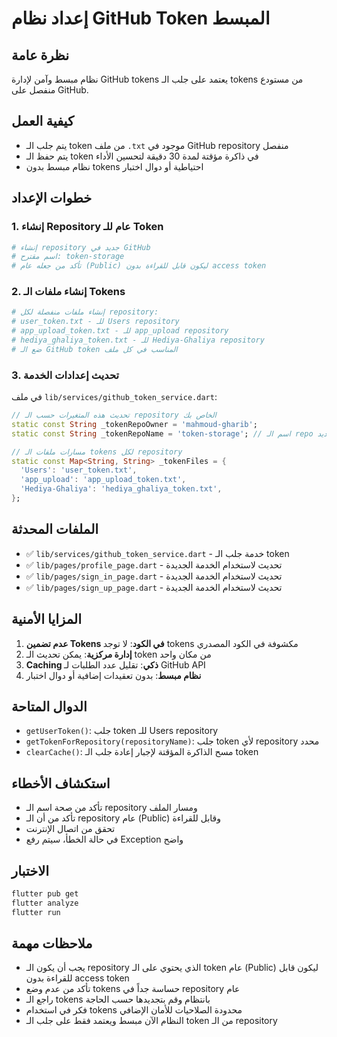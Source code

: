 # إعداد نظام GitHub Token المبسط

## نظرة عامة
نظام مبسط وآمن لإدارة GitHub tokens يعتمد على جلب الـ tokens من مستودع منفصل على GitHub.

## كيفية العمل
- يتم جلب الـ token من ملف `.txt` موجود في GitHub repository منفصل
- يتم حفظ الـ token في ذاكرة مؤقتة لمدة 30 دقيقة لتحسين الأداء
- نظام مبسط بدون tokens احتياطية أو دوال اختبار

## خطوات الإعداد

### 1. إنشاء Repository عام للـ Token
```bash
# إنشاء repository جديد في GitHub
# اسم مقترح: token-storage
# تأكد من جعله عام (Public) ليكون قابل للقراءة بدون access token
```

### 2. إنشاء ملفات الـ Tokens
```bash
# إنشاء ملفات منفصلة لكل repository:
# user_token.txt - للـ Users repository
# app_upload_token.txt - للـ app_upload repository  
# hediya_ghaliya_token.txt - للـ Hediya-Ghaliya repository
# ضع الـ GitHub token المناسب في كل ملف
```

### 3. تحديث إعدادات الخدمة
في ملف `lib/services/github_token_service.dart`:

```dart
// تحديث هذه المتغيرات حسب الـ repository الخاص بك
static const String _tokenRepoOwner = 'mahmoud-gharib';
static const String _tokenRepoName = 'token-storage'; // اسم الـ repo الجديد

// مسارات ملفات الـ tokens لكل repository
static const Map<String, String> _tokenFiles = {
  'Users': 'user_token.txt',
  'app_upload': 'app_upload_token.txt',
  'Hediya-Ghaliya': 'hediya_ghaliya_token.txt',
};
```

## الملفات المحدثة
- ✅ `lib/services/github_token_service.dart` - خدمة جلب الـ token
- ✅ `lib/pages/profile_page.dart` - تحديث لاستخدام الخدمة الجديدة
- ✅ `lib/pages/sign_in_page.dart` - تحديث لاستخدام الخدمة الجديدة  
- ✅ `lib/pages/sign_up_page.dart` - تحديث لاستخدام الخدمة الجديدة

## المزايا الأمنية
1. **عدم تضمين Tokens في الكود**: لا توجد tokens مكشوفة في الكود المصدري
2. **إدارة مركزية**: يمكن تحديث الـ token من مكان واحد
3. **Caching ذكي**: تقليل عدد الطلبات لـ GitHub API
4. **نظام مبسط**: بدون تعقيدات إضافية أو دوال اختبار

## الدوال المتاحة
- `getUserToken()`: جلب token للـ Users repository
- `getTokenForRepository(repositoryName)`: جلب token لأي repository محدد
- `clearCache()`: مسح الذاكرة المؤقتة لإجبار إعادة جلب الـ token

## استكشاف الأخطاء
- تأكد من صحة اسم الـ repository ومسار الملف
- تأكد من أن الـ repository عام (Public) وقابل للقراءة
- تحقق من اتصال الإنترنت
- في حالة الخطأ، سيتم رفع Exception واضح

## الاختبار
```bash
flutter pub get
flutter analyze
flutter run
```

## ملاحظات مهمة
- يجب أن يكون الـ repository الذي يحتوي على الـ token عام (Public) ليكون قابل للقراءة بدون access token
- تأكد من عدم وضع tokens حساسة جداً في repository عام
- راجع الـ tokens بانتظام وقم بتجديدها حسب الحاجة
- فكر في استخدام tokens محدودة الصلاحيات للأمان الإضافي
- النظام الآن مبسط ويعتمد فقط على جلب الـ token من الـ repository
